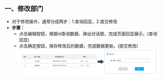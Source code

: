 ## 一、修改部门
* 对于修改操作，通常分成两步：1.查询回显，2.提交修改
* **步骤：**
  * 点击编辑按钮，根据id查询数据，弹出对话框，完成页面回显展示。(查询回显)
  * 点击确定按钮，保存修改后的数据，完成数据更新。(提交修改) 
   ![1749833643276](image/08.修改部门/1749833643276.png)
